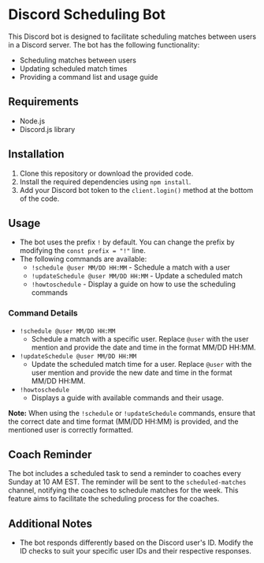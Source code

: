 # Discord Scheduling Bot

This Discord bot is designed to facilitate scheduling matches between users in a Discord server. The bot has the following functionality:

-   Scheduling matches between users
-   Updating scheduled match times
-   Providing a command list and usage guide

## Requirements

-   Node.js
-   Discord.js library

## Installation

1. Clone this repository or download the provided code.
2. Install the required dependencies using `npm install`.
3. Add your Discord bot token to the `client.login()` method at the bottom of the code.

## Usage

-   The bot uses the prefix `!` by default. You can change the prefix by modifying the `const prefix = "!"` line.
-   The following commands are available:
    -   `!schedule @user MM/DD HH:MM` - Schedule a match with a user
    -   `!updateSchedule @user MM/DD HH:MM` - Update a scheduled match
    -   `!howtoschedule` - Display a guide on how to use the scheduling commands

### Command Details

-   `!schedule @user MM/DD HH:MM`
    -   Schedule a match with a specific user. Replace `@user` with the user mention and provide the date and time in the format MM/DD HH:MM.
-   `!updateSchedule @user MM/DD HH:MM`
    -   Update the scheduled match time for a user. Replace `@user` with the user mention and provide the new date and time in the format MM/DD HH:MM.
-   `!howtoschedule`
    -   Displays a guide with available commands and their usage.

**Note:** When using the `!schedule` or `!updateSchedule` commands, ensure that the correct date and time format (MM/DD HH:MM) is provided, and the mentioned user is correctly formatted.

## Coach Reminder

The bot includes a scheduled task to send a reminder to coaches every Sunday at 10 AM EST. The reminder will be sent to the `scheduled-matches` channel, notifying the coaches to schedule matches for the week. This feature aims to facilitate the scheduling process for the coaches.

## Additional Notes

-   The bot responds differently based on the Discord user's ID. Modify the ID checks to suit your specific user IDs and their respective responses.
